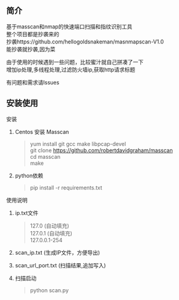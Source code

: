 ## 简介

基于masscan和nmap的快速端口扫描和指纹识别工具  
整个项目都是抄袭来的  
抄袭https://github.com/hellogoldsnakeman/masnmapscan-V1.0  
能抄袭就抄袭,因为菜

由于使用的时候遇到一些问题，比较蜜汁就自己拼凑了一下  
增加ip处理,多线程处理,过滤防火墙ip,获取http请求标题

有问题和需求请Issues  

## 安装使用

安装

1. Centos 安装 Masscan
    >yum install git gcc make libpcap-devel  
    git clone https://github.com/robertdavidgraham/masscan  
    cd masscan  
    make
2. python依赖
    >pip install -r requirements.txt
    
使用说明

1. ip.txt文件
    >127.0 (自动填充)  
    127.0.1 (自动填充)  
    127.0.0.1-254
2. scan_ip.txt (生成IP文件，方便导出)  

3. scan_url_port.txt (扫描结果,追加写入)  

4. 扫描启动
   >python scan.py



